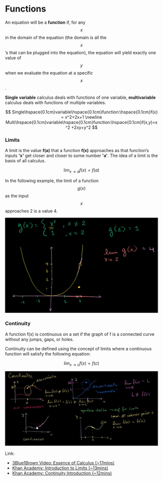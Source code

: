 # Functions

An equation will be a **function** if, for any $$x$$ in the domain of the equation \(the domain is all the $$x$$’s that can be plugged into the equation\), the equation will yield exactly one value of $$y$$ when we evaluate the equation at a specific $$x$$.

**Single variable** calculus deals with functions of one variable, **multivariable** calculus deals with functions of multiple variables.

$$
Single\hspace{0.1cm}variable\hspace{0.1cm}function:\hspace{0.1cm}f(x) = x^2+2x+1
\newline
Multi\hspace{0.1cm}variable\hspace{0.1cm}function:\hspace{0.1cm}f(x,y)=x^2 +2xy+y^2
$$

### Limits

A limit is the value **f\(a\)** that a function **f\(x\)** approaches as that function’s inputs **'x'** get closer and closer to some number **'a'**. The idea of a limit is the basis of all calculus.

$$
\lim_{x\to a} f(x) = f(a)
$$

In the following example, the limit of a function $$g(x)$$ as the input $$x$$approaches 2 is a value 4.

![](../../.gitbook/assets/screen-shot-2019-04-15-at-8.07.25-pm.png)

### Continuity

A function f\(x\) is continuous on a set if the graph of f is a connected curve without any jumps, gaps, or holes. 

Continuity can be defined using the concept of limits where a continuous function will satisfy the following equation:

$$
\lim_{x\to c} f(x) = f(c)
$$

![Continuity test](../../.gitbook/assets/continuity.JPG)



Link:

* [3Blue1Brown Video: Essence of Calculus \(~17mins\)](https://www.youtube.com/watch?v=WUvTyaaNkzM)
* [Khan Academy: Introduction to Limits \(~13mins\)](https://www.youtube.com/watch?v=riXcZT2ICjA)
* [Khan Academy: Continuity Introduction \(~12mins\)](https://www.khanacademy.org/math/in-in-grade-12-ncert/in-in-continuity-differentiability/copy-of-continuity-at-a-point-ab/v/limits-to-define-continuity)

